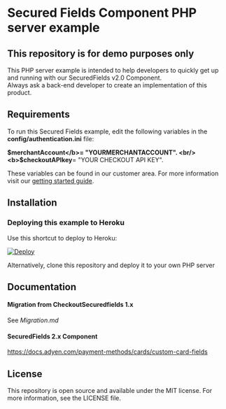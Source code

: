 # Secured Fields Component PHP server example

## This repository is for demo purposes only
This PHP server example is intended to help developers to quickly get up and running with our SecuredFields v2.0 Component. <br/>
Always ask a back-end developer to create an implementation of this product.

## Requirements
To run this Secured Fields example, edit the following variables in the <b>config/authentication.ini</b> file:<br/>

<b>$merchantAccount</b>= "YOURMERCHANTACCOUNT". <br/>
<b>$checkoutAPIkey</b>= "YOUR CHECKOUT API KEY". <br/>

These variables can be found in our customer area.
For more information visit our <a href="https://docs.adyen.com/developers/payments-basics/get-started-with-adyen">getting started guide</a>.<br/>

## Installation

### Deploying this example to Heroku

Use this shortcut to deploy to Heroku:

[![Deploy](https://www.herokucdn.com/deploy/button.svg)](https://heroku.com/deploy?template=https://github.com/Adyen/adyen-secured-fields-sample-code)
  
Alternatively, clone this repository and deploy it to your own PHP server

## Documentation

#### Migration from CheckoutSecuredfields 1.x
See *Migration.md*

#### SecuredFields 2.x Component
https://docs.adyen.com/payment-methods/cards/custom-card-fields

## License

This repository is open source and available under the MIT license. For more information, see the LICENSE file.
